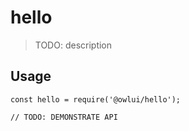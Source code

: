 # hello

> TODO: description

## Usage

```
const hello = require('@owlui/hello');

// TODO: DEMONSTRATE API
```
